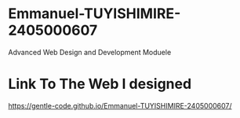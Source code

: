 # Emmanuel-TUYISHIMIRE-2405000607
Advanced Web Design and Development Moduele
# Link To The Web I designed 
https://gentle-code.github.io/Emmanuel-TUYISHIMIRE-2405000607/
